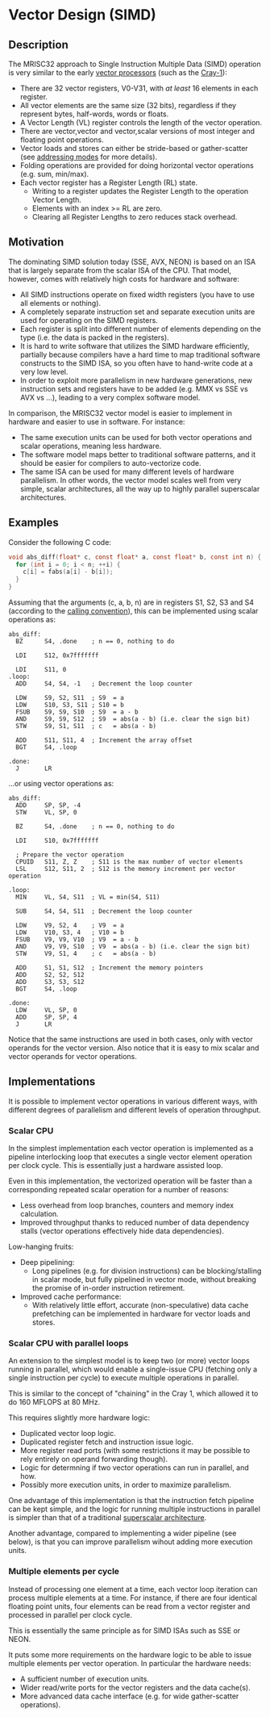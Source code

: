 # Vector Design (SIMD)

## Description

The MRISC32 approach to Single Instruction Multiple Data (SIMD) operation is very similar to the early [vector processors](https://en.wikipedia.org/wiki/Vector_processor) (such as the [Cray-1](https://en.wikipedia.org/wiki/Cray-1)):
* There are 32 vector registers, V0-V31, with *at least* 16 elements in each register.
* All vector elements are the same size (32 bits), regardless if they represent bytes, half-words, words or floats.
* A Vector Length (VL) register controls the length of the vector operation.
* There are vector,vector and vector,scalar versions of most integer and floating point operations.
* Vector loads and stores can either be stride-based or gather-scatter (see [addressing modes](AddressingModes.md) for more details).
* Folding operations are provided for doing horizontal vector operations (e.g. sum, min/max).
* Each vector register has a Register Length (RL) state.
  - Writing to a register updates the Register Length to the operation Vector Length.
  - Elements with an index >= RL are zero.
  - Clearing all Register Lengths to zero reduces stack overhead.


## Motivation

The dominating SIMD solution today (SSE, AVX, NEON) is based on an ISA that is largely separate from the scalar ISA of the CPU. That model, however, comes with relatively high costs for hardware and software:
* All SIMD instructions operate on fixed width registers (you have to use all elements or nothing).
* A completely separate instruction set and separate execution units are used for operating on the SIMD registers.
* Each register is split into different number of elements depending on the type (i.e. the data is packed in the registers).
* It is hard to write software that utilizes the SIMD hardware efficiently, partially because compilers have a hard time to map traditional software constructs to the SIMD ISA, so you often have to hand-write code at a very low level.
* In order to exploit more parallelism in new hardware generations, new instruction sets and registers have to be added (e.g. MMX vs SSE vs AVX vs ...), leading to a very complex software model.

In comparison, the MRISC32 vector model is easier to implement in hardware and easier to use in software. For instance:
* The same execution units can be used for both vector operations and scalar operations, meaning less hardware.
* The software model maps better to traditional software patterns, and it should be easier for compilers to auto-vectorize code.
* The same ISA can be used for many different levels of hardware parallelism. In other words, the vector model scales well from very simple, scalar architectures, all the way up to highly parallel superscalar architectures.


## Examples

Consider the following C code:

```C
void abs_diff(float* c, const float* a, const float* b, const int n) {
  for (int i = 0; i < n; ++i) {
    c[i] = fabs(a[i] - b[i]);
  }
}
```

Assuming that the arguments (c, a, b, n) are in registers S1, S2, S3 and S4 (according to the [calling convention](Registers.md)), this can be implemented using scalar operations as:

```
abs_diff:
  BZ      S4, .done    ; n == 0, nothing to do

  LDI     S12, 0x7fffffff

  LDI     S11, 0
.loop:
  ADD     S4, S4, -1   ; Decrement the loop counter

  LDW     S9, S2, S11  ; S9  = a
  LDW     S10, S3, S11 ; S10 = b
  FSUB    S9, S9, S10  ; S9  = a - b
  AND     S9, S9, S12  ; S9  = abs(a - b) (i.e. clear the sign bit)
  STW     S9, S1, S11  ; c   = abs(a - b)

  ADD     S11, S11, 4  ; Increment the array offset
  BGT     S4, .loop

.done:
  J       LR
```

...or using vector operations as:

```
abs_diff:
  ADD     SP, SP, -4
  STW     VL, SP, 0

  BZ      S4, .done    ; n == 0, nothing to do

  LDI     S10, 0x7fffffff

  ; Prepare the vector operation
  CPUID   S11, Z, Z    ; S11 is the max number of vector elements
  LSL     S12, S11, 2  ; S12 is the memory increment per vector operation

.loop:
  MIN     VL, S4, S11  ; VL = min(S4, S11)

  SUB     S4, S4, S11  ; Decrement the loop counter

  LDW     V9, S2, 4    ; V9  = a
  LDW     V10, S3, 4   ; V10 = b
  FSUB    V9, V9, V10  ; V9  = a - b
  AND     V9, V9, S10  ; V9  = abs(a - b) (i.e. clear the sign bit)
  STW     V9, S1, 4    ; c   = abs(a - b)

  ADD     S1, S1, S12  ; Increment the memory pointers
  ADD     S2, S2, S12
  ADD     S3, S3, S12
  BGT     S4, .loop

.done:
  LDW     VL, SP, 0
  ADD     SP, SP, 4
  J       LR
```

Notice that the same instructions are used in both cases, only with vector operands for the vector version. Also notice that it is easy to mix scalar and vector operands for vector operations.


## Implementations

It is possible to implement vector operations in various different ways, with different degrees of parallelism and different levels of operation throughput.

### Scalar CPU

In the simplest implementation each vector operation is implemented as a pipeline interlocking loop that executes a single vector element operation per clock cycle. This is essentially just a hardware assisted loop.

Even in this implementation, the vectorized operation will be faster than a corresponding repeated scalar operation for a number of reasons:
* Less overhead from loop branches, counters and memory index calculation.
* Improved throughput thanks to reduced number of data dependency stalls (vector operations effectively hide data dependencies).

Low-hanging fruits:
* Deep pipelining:
  - Long pipelines (e.g. for division instructions) can be blocking/stalling in scalar mode, but fully pipelined in vector mode, without breaking the promise of in-order instruction retirement.
* Improved cache performance:
  - With relatively little effort, accurate (non-speculative) data cache prefetching can be implemented in hardware for vector loads and stores.

### Scalar CPU with parallel loops

An extension to the simplest model is to keep two (or more) vector loops running in parallel, which would enable a single-issue CPU (fetching only a single instruction per cycle) to execute multiple operations in parallel.

This is similar to the concept of "chaining" in the Cray 1, which allowed it to do 160 MFLOPS at 80 MHz.

This requires slightly more hardware logic:
* Duplicated vector loop logic.
* Duplicated register fetch and instruction issue logic.
* More register read ports (with some restrictions it may be possible to rely entirely on operand forwarding though).
* Logic for determning if two vector operations can run in parallel, and how.
* Possibly more execution units, in order to maximize parallelism.

One advantage of this implementation is that the instruction fetch pipeline can be kept simple, and the logic for running multiple instructions in parallel is simpler than that of a traditional [superscalar architecture](https://en.wikipedia.org/wiki/Superscalar_processor).

Another advantage, compared to implementing a wider pipeline (see below), is that you can improve parallelism wihout adding more execution units.

### Multiple elements per cycle

Instead of processing one element at a time, each vector loop iteration can process multiple elements at a time. For instance, if there are four identical floating point units, four elements can be read from a vector register and processed in parallel per clock cycle.

This is essentially the same principle as for SIMD ISAs such as SSE or NEON.

It puts some more requirements on the hardware logic to be able to issue multiple elements per vector operation. In particular the hardware needs:
* A sufficient number of execution units.
* Wider read/write ports for the vector registers and the data cache(s).
* More advanced data cache interface (e.g. for wide gather-scatter operations).

